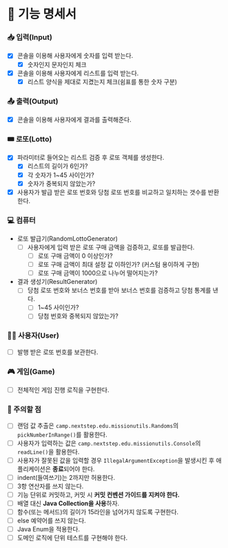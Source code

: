 # 📝 기능 명세서

### 📥 입력(Input)

- [x] 콘솔을 이용해 사용자에게 숫자를 입력 받는다.
    - [x] 숫자인지 문자인지 체크
- [x] 콘솔을 이용해 사용자에게 리스트를 입력 받는다.
    - [x] 리스트 양식을 제대로 지켰는지 체크(쉼표를 통한 숫자 구분)

### 📤 출력(Output)

- [x] 콘솔을 이용해 사용자에게 결과를 출력해준다.

### 🎟 로또(Lotto)

- [x] 파라미터로 들어오는 리스트 검증 후 로또 객체를 생성한다.
    - [x] 리스트의 길이가 6인가?
    - [x] 각 숫자가 1~45 사이인가?
    - [x] 숫자가 중복되지 않았는가?
- [x] 사용자가 발급 받은 로또 번호와 당첨 로또 번호를 비교하고 일치하는 갯수를 반환한다.

### 💻 컴퓨터

- 로또 발급기(RandomLottoGenerator)
    - [ ] 사용자에게 입력 받은 로또 구매 금액을 검증하고, 로또를 발급한다.
        - [ ] 로또 구매 금액이 0 이상인가?
        - [ ] 로또 구매 금액이 최대 설정 값 이하인가? (커스텀 용이하게 구현)
        - [ ] 로또 구매 금액이 1000으로 나누어 떨어지는가?
- 결과 생성기(ResultGenerator)
    - [ ] 당첨 로또 번호와 보너스 번호를 받아 보너스 번호를 검증하고 당첨 통계를 낸다.
        - [ ] 1~45 사이인가?
        - [ ] 당첨 번호와 중복되지 않았는가?

### 👨‍💼 사용자(User)

- [ ] 발행 받은 로또 번호를 보관한다.

### 🎮 게임(Game)

- [ ] 전체적인 게임 진행 로직을 구현한다.

### 🚨 주의할 점

- [ ] 랜덤 값 추출은 ```camp.nextstep.edu.missionutils.Randoms```의 ```pickNumberInRange()```를 활용한다.
- [ ] 사용자가 입력하는 값은 ```camp.nextstep.edu.missionutils.Console```의 ```readLine()```을 활용한다.
- [ ] 사용자가 잘못된 값을 입력할 경우 ```IllegalArgumentException```을 발생시킨 후 애플리케이션은 **종료**되어야 한다.
- [ ] indent(들여쓰기)는 2까지만 허용한다.
- [ ] 3항 연산자를 쓰지 않는다.
- [ ] 기능 단위로 커밋하고, 커밋 시 **커밋 컨벤션 가이드를 지켜야 한다.**
- [ ] 배열 대신 **Java Collection을 사용**하자.
- [ ] 함수(또는 메서드)의 길이가 15라인을 넘어가지 않도록 구현한다.
- [ ] else 예약어를 쓰지 않는다.
- [ ] Java Enum을 적용한다.
- [ ] 도메인 로직에 단위 테스트를 구현해야 한다.
